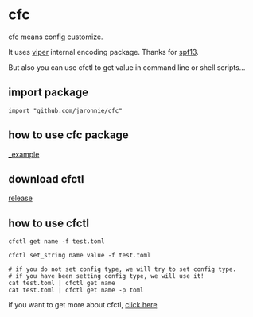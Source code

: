 # cfc

cfc means config customize.

It uses [viper](https://github.com/spf13/viper) internal encoding package. Thanks for [spf13](https://github.com/spf13).

But also you can use cfctl to get value in command line or shell scripts...

## import package

```shell
import "github.com/jaronnie/cfc"
```

## how to use cfc package

[_example](_example)

## download cfctl

[release](https://github.com/jaronnie/cfc/releases)

## how to use cfctl

```shell
cfctl get name -f test.toml

cfctl set_string name value -f test.toml

# if you do not set config type, we will try to set config type.
# if you have been setting config type, we will use it!
cat test.toml | cfctl get name
cat test.toml | cfctl get name -p toml
```

if you want to get more about cfctl, [click here](cmd/cfctl/README.md)

